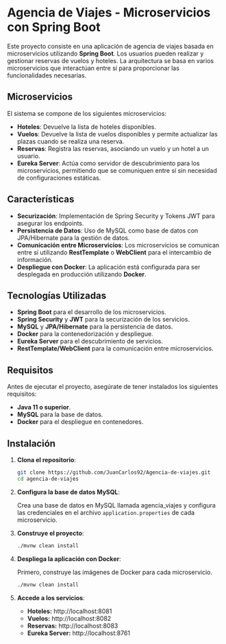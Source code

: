 
# Agencia de Viajes - Microservicios con Spring Boot

Este proyecto consiste en una aplicación de agencia de viajes basada en microservicios utilizando **Spring Boot**. Los usuarios pueden realizar y gestionar reservas de vuelos y hoteles. La arquitectura se basa en varios microservicios que interactúan entre sí para proporcionar las funcionalidades necesarias.

## Microservicios

El sistema se compone de los siguientes microservicios:

- **Hoteles**: Devuelve la lista de hoteles disponibles.
- **Vuelos**: Devuelve la lista de vuelos disponibles y permite actualizar las plazas cuando se realiza una reserva.
- **Reservas**: Registra las reservas, asociando un vuelo y un hotel a un usuario.
- **Eureka Server**: Actúa como servidor de descubrimiento para los microservicios, permitiendo que se comuniquen entre sí sin necesidad de configuraciones estáticas.

## Características

- **Securización**: Implementación de Spring Security y Tokens JWT para asegurar los endpoints.
- **Persistencia de Datos**: Uso de MySQL como base de datos con JPA/Hibernate para la gestión de datos.
- **Comunicación entre Microservicios**: Los microservicios se comunican entre sí utilizando **RestTemplate** o **WebClient** para el intercambio de información.
- **Despliegue con Docker**: La aplicación está configurada para ser desplegada en producción utilizando **Docker**.

## Tecnologías Utilizadas

- **Spring Boot** para el desarrollo de los microservicios.
- **Spring Security** y **JWT** para la securización de los servicios.
- **MySQL** y **JPA/Hibernate** para la persistencia de datos.
- **Docker** para la contenedorización y despliegue.
- **Eureka Server** para el descubrimiento de servicios.
- **RestTemplate/WebClient** para la comunicación entre microservicios.

## Requisitos

Antes de ejecutar el proyecto, asegúrate de tener instalados los siguientes requisitos:

- **Java 11 o superior**.
- **MySQL** para la base de datos.
- **Docker** para el despliegue en contenedores.

## Instalación

1. **Clona el repositorio**:

   ```bash
   git clone https://github.com/JuanCarlos92/Agencia-de-viajes.git
   cd agencia-de-viajes
   ```

2. **Configura la base de datos MySQL**:
   
   Crea una base de datos en MySQL llamada agencia_viajes y configura las credenciales en el archivo `application.properties` de cada microservicio.

3. **Construye el proyecto**:
   
   ```bash
   ./mvnw clean install
   ```

4. **Despliega la aplicación con Docker**:

   Primero, construye las imágenes de Docker para cada microservicio.

   ```bash
   ./mvnw clean install
   ```

5. **Accede a los servicios**:
   
   - **Hoteles:** http://localhost:8081
   - **Vuelos:** http://localhost:8082
   - **Reservas:** http://localhost:8083
   - **Eureka Server:** http://localhost:8761
